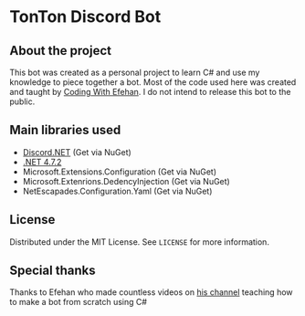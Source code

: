 # TonTon Discord Bot

## About the project
This bot was created as a personal project to learn C# and use my knowledge to piece together a bot.
Most of the code used here was created and taught by [Coding With Efehan](https://www.youtube.com/channel/UCP2ZC3P_goEECplHlebT6aQ).
I do not intend to release this bot to the public.

## Main libraries used
- [Discord.NET](https://docs.stillu.cc/index.html) (Get via NuGet)
- [.NET 4.7.2](https://dotnet.microsoft.com)
- Microsoft.Extensions.Configuration (Get via NuGet)
- Microsoft.Extenrions.DedencyInjection (Get via NuGet)
- NetEscapades.Configuration.Yaml (Get via NuGet)

## License
Distributed under the MIT License. See `LICENSE` for more information.

## Special thanks
Thanks to Efehan who made countless videos on [his channel](https://www.youtube.com/channel/UCP2ZC3P_goEECplHlebT6aQ) teaching how to make a bot from scratch using C#
